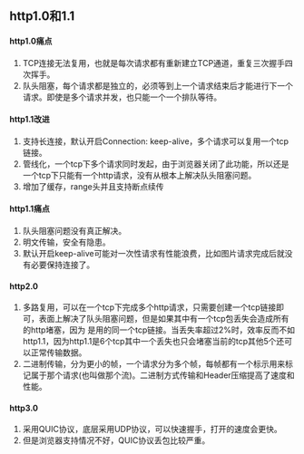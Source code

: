 ## http1.0和1.1 ##

#### http1.0痛点
1. TCP连接无法复用，也就是每次请求都有重新建立TCP通道，重复三次握手四次挥手。
2. 队头阻塞，每个请求都是独立的，必须等到上一个请求结束后才能进行下一个请求。即使是多个请求并发，也只能一个一个排队等待。


#### http1.1改进
1. 支持长连接，默认开启Connection: keep-alive，多个请求可以复用一个tcp链接。
2. 管线化，一个tcp下多个请求同时发起，由于浏览器关闭了此功能，所以还是一个tcp下只能有一个http请求，没有从根本上解决队头阻塞问题。
3. 增加了缓存，range头并且支持断点续传

#### http1.1痛点
1. 队头阻塞问题没有真正解决。
2. 明文传输，安全有隐患。
3. 默认开启keep-alive可能对一次性请求有性能浪费，比如图片请求完成后就没有必要保持连接了。

#### http2.0
1. 多路复用，可以在一个tcp下完成多个http请求，只需要创建一个tcp链接即可，表面上解决了队头阻塞问题，但是如果其中有一个tcp包丢失会造成所有的http堵塞，因为
是用的同一个tcp链接。当丢失率超过2%时，效率反而不如http1.1，因为http1.1是6个tcp其中一个丢失也只会堵塞当前的tcp其他5个还可以正常传输数据。
2. 二进制传输，分为更小的帧，一个请求分为多个帧，每帧都有一个标示用来标记属于那个请求(也叫做那个流)。二进制方式传输和Header压缩提高了速度和性能。

#### http3.0
1. 采用QUIC协议，底层采用UDP协议，可以快速握手，打开的速度会更快。
2. 但是浏览器支持情况不好，QUIC协议丢包比较严重。
